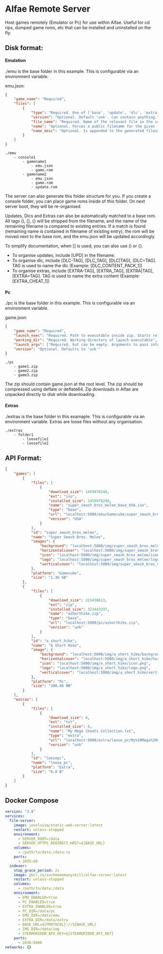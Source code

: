 # Alfae Remote Server

Host games remotely (Emulator or Pc) for use within Alfae.
Useful for cd rips, dumped game roms, etc that can be installed and uninstalled on the fly.

## Disk format:

#### Emulation
./emu is the base folder in this example. This is configurable via an environment variable.

emu.json:
```json
{
    "game_name": "Required",
    "files": [
        {
            "type": "Required. One of ['base', 'update', 'dlc', 'extra']",
            "version": "Optional. Default 'unk'. Can contain anything.",
            "file_name": "Required. Name of the relevant file in the same folder",
            "name": "Optional. Forces a public filename for the given file",
            "name_desc": "Optional. Is appended to the generated filename."
        }
    ]
}
```

```
./emu
    - console1
        - gamename1
            - emu.json
            - game.rom
        - gamename2
            - emu.json
            - game.rom
            - update.rom
```

The server can also generate this folder structure for you. If you create a console folder, you can place game roms inside of this folder. On next server boot, they will be re-organised. 

Updates, Dlcs and Extras can also be automatically matched to a base rom. All tags (), [], {} will be stripped from the filename, and the name of the remaining filename is compared to existing entries. If a match is found (remaining name is contained in filename of existing entry), the rom will be moved next to the base rom, and the emu.json will be updated accordingly.

To simplify documentation, when [] is used, you can also use () or {}.

- To organise updates, include [UPD] in the filename. 
- To organise dlc, include [DLC-TAG], [DLC_TAG], [DLC|TAG], [DLC=TAG]. TAG is used to name the dlc (Example: [DLC_CONTENT_PACK_1])
- To organise extras, include [EXTRA-TAG], [EXTRA_TAG], [EXTRA|TAG], [EXTRA=TAG]. TAG is used to name the extra content (Example: [EXTRA_CHEAT_1]) 

#### Pc
./pc is the base folder in this example. This is configurable via an environment variable.

game.json:
```json
{
    "game_name": "Required",
    "launch_exec": "Required. Path to executable inside zip. Starts relative from the root of the zip",
    "working_dir": "Required. Working directory of launch executable",
    "launch_args": ["Required, but can be empty. Arguments to pass into launch executable"],
    "version": "Optional. Defaults to 'unk'"
}
```

```
./pc
    - game1.zip
    - game2.zip
    - game3.zip
```

The zip should contain game.json at the root level. The zip should be compressed using deflate or deflate64. Zip downloads in Alfae are unpacked directly to disk while downloading.

#### Extras
./extras is the base folder in this examaple. This is configurable via an environment variable.
Extras are loose files without any organisation.

```
./extras
    - folder1
        - loosefile1
        - loosefile2
```

## API Format:

```json
{
    "games": [
        {
            "files": [
                {
                    "download_size": 1459978240,
                    "ext": "iso",
                    "installed_size": 1459978240,
                    "name": "super_smash_bros_melee_base_USA.iso",
                    "type": "base",
                    "url": "localhost:5000/emu/Gamecube/super_smash_bros_melee/Super%20Smash%20Bros.%20Melee%20%28USA%29%20%28En%2CJa%29%20%28v1.02%29.iso",
                    "version": "USA"
                }
            ],
            "id": "super_smash_bros_melee",
            "name": "Super Smash Bros. Melee",
            "images": {
                "background": "localhost:5000/img/super_smash_bros_melee/background.png",
                "horizontalcover": "localhost:5000/img/super_smash_bros_melee/horizontalcover.png",
                "icon": "localhost:5000/img/super_smash_bros_melee/icon.png",
                "logo": "localhost:5000/img/super_smash_bros_melee/logo.png",
                "verticalcover": "localhost:5000/img/super_smash_bros_melee/verticalcover.png"
            },
            "platform": "Gamecube",
            "size":	"1.36 GB"
        },
        {
            "files": [
                {
                    "download_size": 223438613,
                    "ext": "zip",
                    "installed_size": 323443297,
                    "name": "ashorthike.zip",
                    "type": "base",
                    "url": "localhost:5000/pc/ashorthike.zip",
                    "version": "unk"
                }
            ],
            "id": "a_short_hike",
            "name": "A Short Hike",
            "image": {
                "background": "localhost:5000/img/a_short_hike/background.jpg",
                "horizontalcover": "localhost:5000/img/a_short_hike/horizontalcover.jpg",
                "icon": "localhost:5000/img/a_short_hike/icon.png",
                "logo": "localhost:5000/img/a_short_hike/logo.png",
                "verticalcover": "localhost:5000/img/a_short_hike/verticalcover.png"
            },
            "platform": "Pc",
            "size":	"308.46 MB"
        }
    ],
    "extras": [
        {
            "files": [
                {
                    "download_size": 8,
                    "ext": "txt",
                    "installed_size": 8,
                    "name": "My Mega Cheats Collection.txt",
                    "type": "extra",
                    "url": "localhost:5000/extra/loose_pc/My%20Mega%20Cheats%20Collection.txt",
                    "version": "unk"
                }
            ],
            "id": "loosepc",
            "name": "loose_pc",
            "platform": "Extra",
            "size": "8.0 B"
        }
    ]
}
```

## Docker Compose

```yaml
version: "3.8"
services:
  file-server:
    image: joseluisq/static-web-server:latest
    restart: unless-stopped
    environment:
      - SERVER_ROOT=/data
      - SERVER_HTTPS_REDIRECT_HOST=${BASE_URL}
    volumes:
      - /path/to/data:/data:ro
    ports:
      - 2035:80
  indexer:
    stop_grace_period: 2s
    image: ghcr.io/suchmememanyskill/alfae-server:latest
    restart: unless-stopped
    volumes:
      - /path/to/data:/data
    environment:
      - EMU_ENABLED=true
      - PC_ENABLED=true
      - EXTRA_ENABLED=true
      - PC_DIR=/data/pc
      - EMU_DIR=/data/emu
      - EXTRA_DIR=/data/extra
      - BASE_URL=${PROTOCOL}://${BASE_URL}
      - IMG_DIR=/data/img
      - STEAMGRIDDB_API_KEY=${STEAMGRIDDB_API_KEY}
    ports:
      - 2036:5000
networks: {}
```